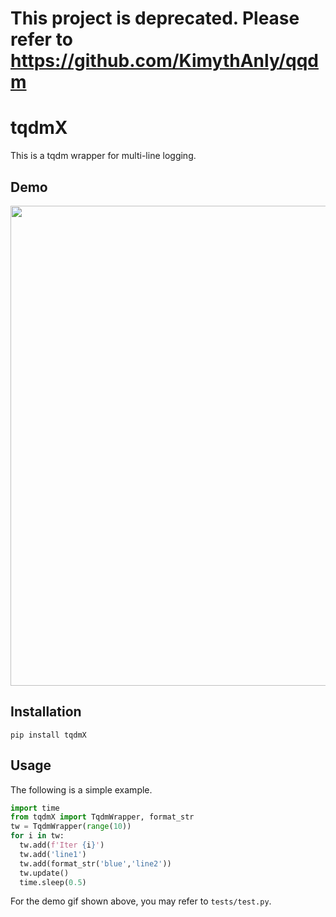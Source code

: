# This project is deprecated. Please refer to https://github.com/KimythAnly/qqdm
# tqdmX
This is a tqdm wrapper for multi-line logging.

## Demo
<img src="https://github.com/KimythAnly/tqdmX/blob/main/demo.gif" width="768"/>

## Installation
```
pip install tqdmX
```

## Usage
The following is a simple example.
```python
import time
from tqdmX import TqdmWrapper, format_str
tw = TqdmWrapper(range(10))
for i in tw:
  tw.add(f'Iter {i}')
  tw.add('line1')
  tw.add(format_str('blue','line2'))
  tw.update()
  time.sleep(0.5)
```

For the demo gif shown above, you may refer to `tests/test.py`.
